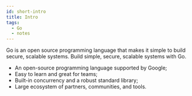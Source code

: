 ```yaml
---
id: short-intro
title: Intro
tags:
  - Go
  - notes
---
```


Go is an open source programming language that makes it simple to build secure, scalable systems. Build simple, secure, scalable systems with Go.

- An open-source programming language supported by Google;
- Easy to learn and great for teams;
- Built-in concurrency and a robust standard library;
- Large ecosystem of partners, communities, and tools.
